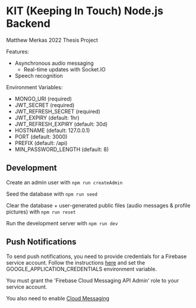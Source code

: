 # KIT (Keeping In Touch) Node.js Backend

Matthew Merkas 2022 Thesis Project

Features:

- Asynchronous audio messaging
  - Real-time updates with Socket.IO
- Speech recognition

Environment Variables:

- MONGO_URI (required)
- JWT_SECRET (required)
- JWT_REFRESH_SECRET (required)
- JWT_EXPIRY (default: 1hr)
- JWT_REFRESH_EXPIRY (default: 30d)
- HOSTNAME (default: 127.0.0.1)
- PORT (default: 3000)
- PREFIX (default: /api)
- MIN_PASSWORD_LENGTH (default: 8)

## Development

Create an admin user with `npm run createAdmin`

Seed the database with `npm run seed`

Clear the database + user-generated public files (audio messages & profile pictures) with `npm run reset`

Run the development server with `npm run dev`

## Push Notifications

To send push notifications, you need to provide credentials for a Firebase service account. Follow the instructions
[here](https://firebase.google.com/docs/admin/setup#initialize-sdk) and set the GOOGLE_APPLICATION_CREDENTIALS
environment variable.

You must grant the 'Firebase Cloud Messaging API Admin' role to your service account.

You also need to enable [Cloud Messaging](https://console.cloud.google.com/marketplace/product/google/googlecloudmessaging.googleapis.com)
